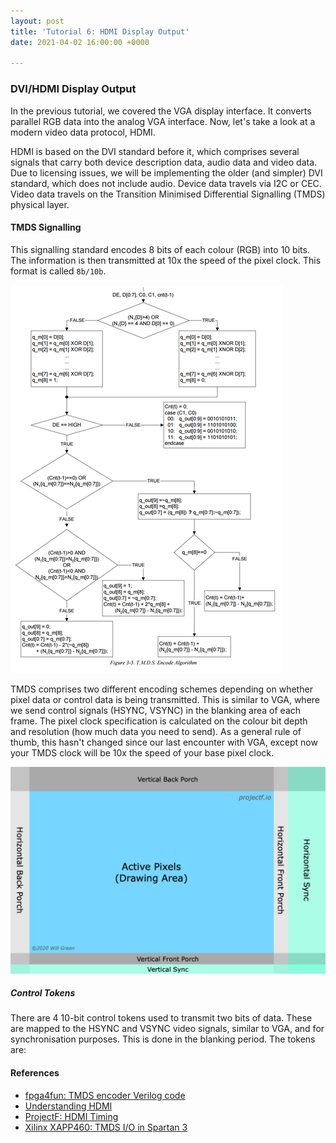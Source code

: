 ```yaml
---
layout: post
title: 'Tutorial 6: HDMI Display Output'
date: 2021-04-02 16:00:00 +0000

---
```

### DVI/HDMI Display Output

In the previous tutorial, we covered the VGA display interface. It converts parallel RGB data into the analog VGA interface. Now, let's take a look at a modern video data protocol, HDMI.

HDMI is based on the DVI standard before it, which comprises several signals that carry both device description data, audio data and video data. Due to licensing issues, we will be implementing the older (and simpler) DVI standard, which does not include audio. Device data travels via I2C or CEC. Video data travels on the Transition Minimised Differential Signalling (TMDS) physical layer.

#### TMDS Signalling

This signalling standard encodes 8 bits of each colour (RGB) into 10 bits. The information is then transmitted at 10x the speed of the pixel clock. This format is called `8b/10b`. 

![](/uploads/dvi-specification.png)

TMDS comprises two different encoding schemes depending on whether pixel data or control data is being transmitted. This is similar to VGA, where we send control signals (HSYNC, VSYNC) in the blanking area of each frame. The pixel clock specification is calculated on the colour bit depth and resolution (how much data you need to send). As a general rule of thumb, this hasn't changed since our last encounter with VGA, except now your TMDS clock will be 10x the speed of your base pixel clock.

![](/uploads/display-timings.png)

##### Control Tokens

There are 4 10-bit control tokens used to transmit two bits of data. These are mapped to the HSYNC and VSYNC video signals, similar to VGA, and for synchronisation purposes. This is done in the blanking period. The tokens are:

#### References

* [fpga4fun: TMDS encoder Verilog code](https://www.fpga4fun.com/HDMI.html)
* [Understanding HDMI](https://docs.google.com/document/d/1v7AJK4cVG3uDJo_rn0X9vxMvBwXKBSL1VaJgiXgFo5A)
* [ProjectF: HDMI Timing](https://projectf.io/posts/video-timings-vga-720p-1080p/)
* [Xilinx XAPP460: TMDS I/O in Spartan 3](https://www.xilinx.com/support/documentation/application_notes/xapp460.pdf)